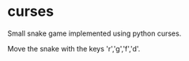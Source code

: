curses
======

Small snake game implemented using python curses.

Move the snake with the keys 'r','g','f','d'.